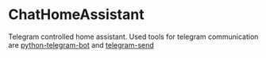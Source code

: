 # ChatHomeAssistant
Telegram controlled home assistant.
Used tools for telegram communication are [python-telegram-bot](https://github.com/python-telegram-bot/python-telegram-bot/tree/master) and [telegram-send](https://github.com/rahiel/telegram-send)

